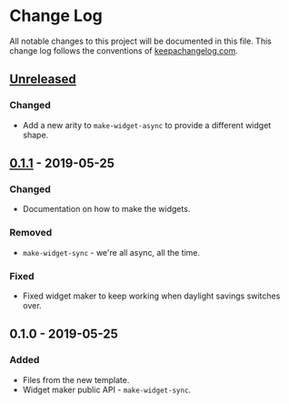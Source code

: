 # Change Log
All notable changes to this project will be documented in this file. This change log follows the conventions of [keepachangelog.com](http://keepachangelog.com/).

## [Unreleased]
### Changed
- Add a new arity to `make-widget-async` to provide a different widget shape.

## [0.1.1] - 2019-05-25
### Changed
- Documentation on how to make the widgets.

### Removed
- `make-widget-sync` - we're all async, all the time.

### Fixed
- Fixed widget maker to keep working when daylight savings switches over.

## 0.1.0 - 2019-05-25
### Added
- Files from the new template.
- Widget maker public API - `make-widget-sync`.

[Unreleased]: https://github.com/your-name/first-lein-proj/compare/0.1.1...HEAD
[0.1.1]: https://github.com/your-name/first-lein-proj/compare/0.1.0...0.1.1
